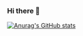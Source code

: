 ### Hi there 👋

[![Anurag's GitHub stats](https://github-readme-stats.vercel.app/api?username=alanmartines)](https://github.com/alanmartines/github-readme-stats)

<!--
**AlanMartines/AlanMartines** is a ✨ _special_ ✨ repository because its `README.md` (this file) appears on your GitHub profile.

Here are some ideas to get you started:

- 🔭 I’m currently working on ...
- 🌱 I’m currently learning ...
- 👯 I’m looking to collaborate on ...
- 🤔 I’m looking for help with ...
- 💬 Ask me about ...
- 📫 How to reach me: ...
- 😄 Pronouns: ...
- ⚡ Fun fact: ...
-->
